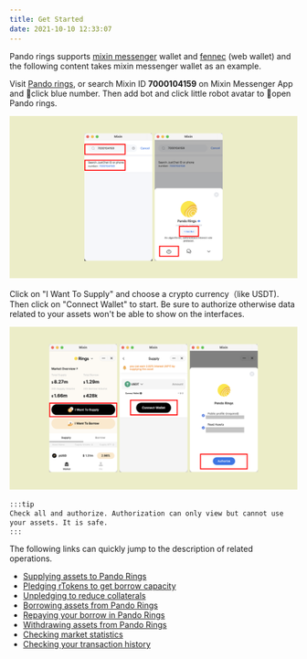 ```yaml
---
title: Get Started
date: 2021-10-10 12:33:07
---
```


Pando rings supports [mixin messenger](https://docs.pando.im/docs/wallets/mixin-messenger) wallet and [fennec](https://pando.im/fennec/) (web wallet) and the following content takes mixin messenger wallet as an example.

Visit [Pando rings](https://rings.pando.im), or search Mixin ID **7000104159** on Mixin Messenger App and click blue number. Then add bot and click little robot avatar to open Pando rings.

![](../assets/rings-get-started-p1.png)

Click on "I Want To Supply" and choose a crypto currency（like USDT). Then click on "Connect Wallet" to start. Be sure to authorize otherwise data related to your assets won't be able to show on the interfaces.

![](../assets/rings-get-started-p2.png)

````mdx-code-block
:::tip
Check all and authorize. Authorization can only view but cannot use your assets. It is safe.
:::
````

The following links can quickly jump to the description of related operations.

- [Supplying assets to Pando Rings](https://docs.pando.im/docs/rings/tutorials/how-to-supply)
- [Pledging rTokens to get borrow capacity](https://docs.pando.im/docs/rings/tutorials/how-to-pledge)
- [Unpledging to reduce collaterals](https://docs.pando.im/docs/rings/tutorials/how-to-unpledge)
- [Borrowing assets from Pando Rings](https://docs.pando.im/docs/rings/tutorials/how-to-borrow)
- [Repaying your borrow in Pando Rings](https://docs.pando.im/docs/rings/tutorials/how-to-repay)
- [Withdrawing assets from Pando Rings](https://docs.pando.im/docs/rings/tutorials/how-to-withdraw)
- [Checking market statistics](https://docs.pando.im/docs/rings/tutorials/check-market-stats)
- [Checking your transaction history](https://docs.pando.im/docs/rings/tutorials/check-tx-history)


